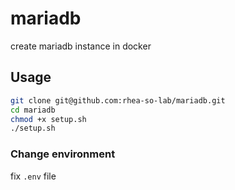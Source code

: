 # mariadb

create mariadb instance in docker

## Usage

```sh
git clone git@github.com:rhea-so-lab/mariadb.git
cd mariadb
chmod +x setup.sh
./setup.sh
```

### Change environment

fix `.env` file
